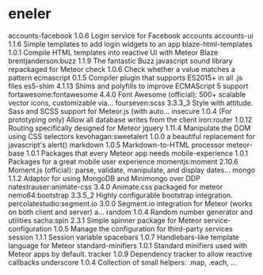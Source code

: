 # eneler

accounts-facebook           1.0.6  Login service for Facebook accounts
accounts-ui                 1.1.6  Simple templates to add login widgets to an app
blaze-html-templates        1.0.1  Compile HTML templates into reactive UI with Meteor Blaze
brentjanderson:buzz         1.1.9  The fantastic Buzz javascript sound library repackaged for Meteor
check                       1.0.6  Check whether a value matches a pattern
ecmascript                  0.1.5  Compiler plugin that supports ES2015+ in all .js files
es5-shim                    4.1.13  Shims and polyfills to improve ECMAScript 5 support
fortawesome:fontawesome     4.4.0  Font Awesome (official): 500+ scalable vector icons, customizable via...
fourseven:scss              3.3.3_3  Style with attitude. Sass and SCSS support for Meteor.js (with auto...
insecure                    1.0.4  (For prototyping only) Allow all database writes from the client
iron:router                 1.0.12  Routing specifically designed for Meteor
jquery                      1.11.4  Manipulate the DOM using CSS selectors
kevohagan:sweetalert        1.0.0  a beautiful replacement for javascript's alert()
markdown                    1.0.5  Markdown-to-HTML processor
meteor-base                 1.0.1  Packages that every Meteor app needs
mobile-experience           1.0.1  Packages for a great mobile user experience
momentjs:moment             2.10.6  Moment.js (official): parse, validate, manipulate, and display dates...
mongo                       1.1.2  Adaptor for using MongoDB and Minimongo over DDP
natestrauser:animate-css    3.4.0  Animate.css packaged for meteor
nemo64:bootstrap            3.3.5_2  Highly configurable bootstrap integration.
percolatestudio:segment.io  3.0.0  Segment.io integration for Meteor (works on both client and server) a...
random                      1.0.4  Random number generator and utilities
sacha:spin                  2.3.1  Simple spinner package for Meteor
service-configuration       1.0.5  Manage the configuration for third-party services
session                     1.1.1  Session variable
spacebars                   1.0.7  Handlebars-like template language for Meteor
standard-minifiers          1.0.1  Standard minifiers used with Meteor apps by default.
tracker                     1.0.9  Dependency tracker to allow reactive callbacks
underscore                  1.0.4  Collection of small helpers: .map, .each, ...

